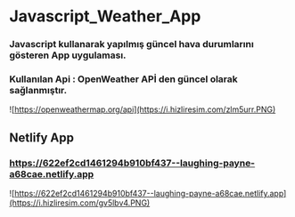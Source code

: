 #	Javascript_Weather_App

### Javascript kullanarak yapılmış güncel hava durumlarını gösteren App uygulaması.

### Kullanılan Api : OpenWeather APİ den güncel olarak sağlanmıştır.

![https://openweathermap.org/api](https://i.hizliresim.com/zlm5urr.PNG)

## Netlify App

### https://622ef2cd1461294b910bf437--laughing-payne-a68cae.netlify.app

![https://622ef2cd1461294b910bf437--laughing-payne-a68cae.netlify.app](https://i.hizliresim.com/gv5lbv4.PNG)

